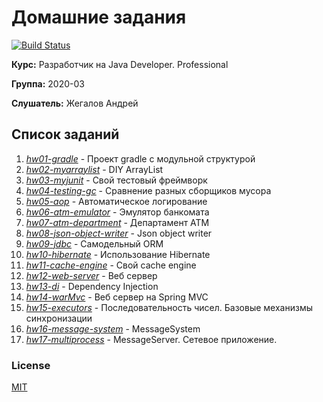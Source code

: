 # Домашние задания

[![Build Status](https://travis-ci.org/andreyzhegalov/2020-03-otus-java-zhegalov.svg?branch=master)](https://travis-ci.org/andreyzhegalov/2020-03-otus-java-zhegalov)

**Курс:** Разработчик на Java Developer. Professional

**Группа:** 2020-03

**Слушатель:** Жегалов Андрей

## Список заданий

1. [*hw01-gradle*](https://github.com/andreyzhegalov/2020-03-otus-java-zhegalov/tree/master/hw01-gradle) - Проект gradle с модульной структурой
2. [*hw02-myarraylist*](https://github.com/andreyzhegalov/2020-03-otus-java-zhegalov/tree/master/hw02-myarraylist) - DIY ArrayList
3. [*hw03-myjunit*](https://github.com/andreyzhegalov/2020-03-otus-java-zhegalov/tree/master/hw03-myjunit) - Свой тестовый фреймворк
4. [*hw04-testing-gc*](https://github.com/andreyzhegalov/2020-03-otus-java-zhegalov/tree/master/hw04-testing-gc) - Сравнение разных сборщиков мусора
5. [*hw05-aop*](https://github.com/andreyzhegalov/2020-03-otus-java-zhegalov/tree/master/hw05-aop) - Автоматическое логирование
6. [*hw06-atm-emulator*](https://github.com/andreyzhegalov/2020-03-otus-java-zhegalov/tree/master/hw06-atm-emulator) - Эмулятор банкомата
7. [*hw07-atm-department*](https://github.com/andreyzhegalov/2020-03-otus-java-zhegalov/tree/master/hw07-atm-department) - Департамент ATM
8. [*hw08-json-object-writer*](https://github.com/andreyzhegalov/2020-03-otus-java-zhegalov/tree/master/hw08-json-object-writer) - Json object writer
9. [*hw09-jdbc*](https://github.com/andreyzhegalov/2020-03-otus-java-zhegalov/tree/master/hw09-jdbc) - Самодельный ORM
10. [*hw10-hibernate*](https://github.com/andreyzhegalov/2020-03-otus-java-zhegalov/tree/master/hw10-hibernate) - Использование Hibernate
11. [*hw11-cache-engine*](https://github.com/andreyzhegalov/2020-03-otus-java-zhegalov/tree/master/hw11-cache-engine) - Свой cache engine
12. [*hw12-web-server*](https://github.com/andreyzhegalov/2020-03-otus-java-zhegalov/tree/master/hw12-web-server) - Веб сервер
13. [*hw13-di*](https://github.com/andreyzhegalov/2020-03-otus-java-zhegalov/tree/master/hw13-di) - Dependency Injection
14. [*hw14-warMvc*](https://github.com/andreyzhegalov/2020-03-otus-java-zhegalov/tree/master/hw14-warMvc) - Веб сервер на Spring MVC
15. [*hw15-executors*](https://github.com/andreyzhegalov/2020-03-otus-java-zhegalov/tree/master/hw15-executors) - Последовательность чисел. Базовые механизмы синхронизации
16. [*hw16-message-system*](https://github.com/andreyzhegalov/2020-03-otus-java-zhegalov/tree/master/hw16-message-system) - MessageSystem
17. [*hw17-multiprocess*](https://github.com/andreyzhegalov/2020-03-otus-java-zhegalov/tree/master/hw17-multiprocess) - MessageServer. Cетевое приложение.

### License

[MIT](https://github.com/andreyzhegalov/2020-03-otus-java-zhegalov/blob/master/LICENSE)

